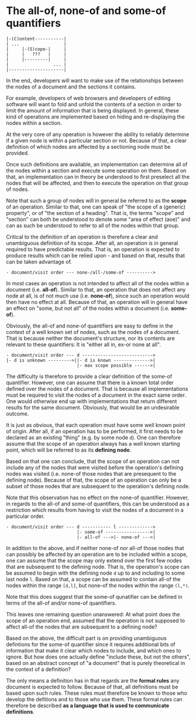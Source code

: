 
<!-- ======================================================================= -->
# The all-of, none-of and some-of quantifiers

```
|-(C)ontent-----------|
| ...                 |
|     |-(S)cope-|     |
|     |   ???   |     |
|     |---------|     |
|                 ... |
|---------------------|
```

In the end, developers will want to make use of the relationships between the
nodes of a document and the sections it contains.

For example, developers of web browsers and developers of editing software will
want to fold and unfold the contents of a section in order to limit the amount
of information that is being displayed. In general, these kind of operations
are implemented based on hiding and re-displaying the nodes within a section.

At the very core of any operation is however the ability to reliably determine
if a given node is within a particular section or not. Because of that, a clear
definition of which nodes are affected by a sectioning node must be provided.

Once such definitions are available, an implementation can determine all of
the nodes within a section and execute some operation on them. Based on that,
an implementation can in theory be understood to first preselect all the nodes
that will be affected, and then to execute the operation on that group of nodes.

Note that such a group of nodes will in general be referred to as the **scope**
of an operation. Similar to that, one can speak of "the scope of a (generic)
property", or of "the section of a heading". That is, the terms "scope" and
"section" can both be understood to denote some "area of effect (aoe)" and
can as such be understood to refer to all of the nodes within that group.

Critical to the definition of an operation is therefore a clear and unambiguous
definition of its scope. After all, an operation is in general required to have
predictable results. That is, an operation is expected to produce results which
can be relied upon - and based on that, results that can be taken advantage of.

<!-- ======================================================================= -->

```
- document/visit order --- none-/all-/some-of ---------->
```

In most cases an operation is not intended to affect all of the nodes within a
document (i.e. **all-of**). Similar to that, an operation that does not affect
any node at all, is of not much use (i.e. **none-of**), since such an operation
would then have no effect at all. Because of that, an operation will in general
have an effect on "some, but not all" of the nodes within a document (i.e.
**some-of**).

Obviously, the all-of and none-of quantifiers are easy to define in the context
of a well known set of nodes, such as the nodes of a document. That is because
neither the document's structure, nor its contents are relevant to these
quantifiers: It is "either all in, ex-or none at all".

<!-- ======================================================================= -->

```
- document/visit order --- d --------------------------->
|- d is unknown --------->||- d is known -------------->|
                           |- max scope possible ------>|
```

The difficulty is therefore to provide a clear definition of the some-of
quantifier. However, one can assume that there is a known total order defined
over the nodes of a document. That is because all implementations must be
required to visit the nodes of a document in the exact same order. One would
otherwise end up with implementations that return different results for the
same document. Obviously, that would be an undesirable outcome.

It is just as obvious, that each operation must have some well known point of
origin. After all, if an operation has to be performed, it first needs to be
declared as an existing "thing" (e.g. by some node `d`). One can therefore
assume that the scope of an operation always has a well known starting point,
which will be referred to as its **defining node**.

Based on that one can conclude, that the scope of an operation can not include
any of the nodes that were visited before the operation's defining nodes was
visited (i.e. none-of those nodes that are presequent to the defining node).
Because of that, the scope of an operation can only be a subset of those nodes
that are subsequent to the operation's defining node.

Note that this observation has no effect on the none-of quantifier. However,
in regards to the all-of and some-of quantifiers, this can be understood as a
restriction which results from having to visit the nodes of a document in a
particular order.

<!-- ======================================================================= -->

```
- document/visit order --- d ----------- l ------------->
                           |- some-of ----------------->|
                           |- all-of --->|- none-of --->|
```

In addition to the above, and if neither none-of nor all-of those nodes that
can possibly be affected by an operation are to be included within a scope,
one can assume that the scope may only extend over the first few nodes that
are subsequent to the defining node. That is, the operation's scope can be
assumed to begin with the defining node `d` up to and including to some last
node `l`. Based on that, a scope can be assumed to contain all-of the nodes
within the range `[d,l]`, but none-of the nodes within the range `(l,*)`.

Note that this does suggest that the some-of qunatifier can be defined in
terms of the all-of and/or none-of quantifiers.

This leaves one remaining question unanswered: At what point does the scope
of an operation end, assumed that the operation is not supposed to affect
all-of the nodes that are subsequent to a defining node?

<!-- ======================================================================= -->

Based on the above, the difficult part is on providing unambiguous defintions
for the some-of quantifier since it requires additional bits of information
that make it clear which nodes to include, and which ones to ignore. But how
does one actually define "include these, but not the others", based on an
abstract concept of "a document" that is purely theoretical in the context
of a definition?

The only means a definition has in that regards are the **formal rules** any
document is expected to follow. Because of that, all definitions must be based
upon such rules. These rules must therefore be known to those who develop the
defitions and to those who use them. These formal rules can therefore be
described **as a language that is used to communicate definitions**.
